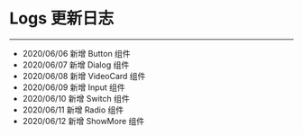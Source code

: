 # Logs 更新日志

---

- 2020/06/06 新增 Button 组件
- 2020/06/07 新增 Dialog 组件
- 2020/06/08 新增 VideoCard 组件
- 2020/06/09 新增 Input 组件
- 2020/06/10 新增 Switch 组件
- 2020/06/11 新增 Radio 组件
- 2020/06/12 新增 ShowMore 组件
<!-- - 2017/11/22 `v1.0.4` 发布 修复 LoadingBar 组建 bug，增加 git tag publish 发布
- 2017/11/21 `v1.0.2` 发布 修复 limitTextArea 粘贴溢出 bug
- 2017/11/19 `v1.0.1` 发布 新增 LoadingBar, Alert, MetaInfo 组件
- 2017/11/09 `v1.0.0` 发布 -->
